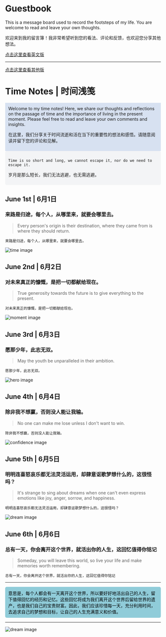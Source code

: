 <head>
  <link rel="stylesheet" href="style.css">
</head>

# Guestbook

This is a message board used to record the footsteps of my life. You are welcome to read and leave your own thoughts.

欢迎来到我的留言簿！我非常希望听到您的看法、评论和反馈，也欢迎您分享其他想法。

[点击这里查看英文版](./README-en.md)


---
[点击这里查看其他版](./README-OT.MD)

# Time Notes | 时间浅笺

<div style="background-color:#d7e1f1;padding:10px;">
Welcome to my time notes! Here, we share our thoughts and reflections on the passage of time and the importance of living in the present moment. Please feel free to read and leave your own comments and insights.

在这里，我们分享关于时间流逝和活在当下的重要性的想法和感悟。请随意阅读并留下您的评论和见解。
</div>

<div style="background-color:#f3f4f6;border-radius:5px;padding:10px;">
  
`Time is so short and long, we cannot escape it, nor do we need to escape it.`

岁月是那么短长，我们无法逃避，也无需逃避。
</div>

## June 1st | 6月1日

### 来路是归途，每个人，从哪里来，就要会哪里去。
>
> Every person's origin is their destination, where they came from is where they should return.

`来路是归途，每个人，从哪里来，就要会哪里去。`<br>

![time image](https://source.unsplash.com/960x640/?time)

## June 2nd | 6月2日

### 对未来真正的慷慨，是把一切都献给现在。
>
> True generosity towards the future is to give everything to the present.

`对未来真正的慷慨，是把一切都献给现在。`<br>

![moment image](https://source.unsplash.com/960x640/?moment)

## June 3rd | 6月3日

### 愿那少年，此志无双。
>
> May the youth be unparalleled in their ambition.

`愿那少年，此志无双。`<br>

![hero image](https://source.unsplash.com/960x640/?Hero&courage&man)

## June 4th | 6月4日

### 除非我不想赢，否则没人能让我输。
>
> No one can make me lose unless I don't want to win.

`除非我不想赢，否则没人能让我输。`<br>

![confidence image](https://source.unsplash.com/960x640/?Confidence&effort&determination)

## June 5th | 6月5日

### 明明连喜怒哀乐都无法灵活运用，却肆意讴歌梦想什么的，这很怪吗？
>
> It's strange to sing about dreams when one can't even express emotions like joy, anger, sorrow, and happiness.

`明明连喜怒哀乐都无法灵活运用，却肆意讴歌梦想什么的，这很怪吗？`<br>

![dream image](https://source.unsplash.com/960x640/?梦想&追逐)

## June 6th | 6月6日

### 总有一天，你会离开这个世界，就活出你的人生，这回忆值得你铭记
>
> Someday, you will leave this world, so live your life and make memories worth remembering.

`总有一天，你会离开这个世界，就活出你的人生，这回忆值得你铭记`<br>

---
<div style="background-color:#90ccd9;border-radius:5px;padding:10px;color:black;">
意思是，每个人都会有一天离开这个世界，所以要好好地活出自己的人生，留下值得回忆的经历和记忆。这些回忆将成为我们离开这个世界后留给世界的遗产，也是我们自己的宝贵财富。因此，我们应该珍惜每一天，充分利用时间，去追求自己的梦想和目标，让自己的人生充满意义和价值。
</div>

---

![dream image](https://source.unsplash.com/960x640/?珍惜时间&追逐梦想)
